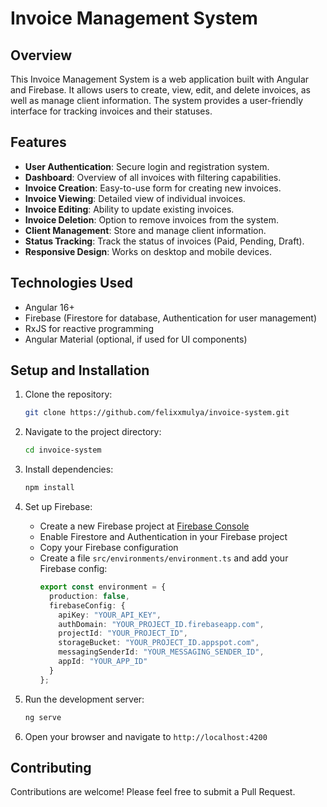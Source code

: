 # Invoice Management System

## Overview

This Invoice Management System is a web application built with Angular and Firebase. It allows users to create, view, edit, and delete invoices, as well as manage client information. The system provides a user-friendly interface for tracking invoices and their statuses.

## Features

- **User Authentication**: Secure login and registration system.
- **Dashboard**: Overview of all invoices with filtering capabilities.
- **Invoice Creation**: Easy-to-use form for creating new invoices.
- **Invoice Viewing**: Detailed view of individual invoices.
- **Invoice Editing**: Ability to update existing invoices.
- **Invoice Deletion**: Option to remove invoices from the system.
- **Client Management**: Store and manage client information.
- **Status Tracking**: Track the status of invoices (Paid, Pending, Draft).
- **Responsive Design**: Works on desktop and mobile devices.

## Technologies Used

- Angular 16+
- Firebase (Firestore for database, Authentication for user management)
- RxJS for reactive programming
- Angular Material (optional, if used for UI components)

## Setup and Installation

1. Clone the repository:
   ```bash
   git clone https://github.com/felixxmulya/invoice-system.git
   ```

2. Navigate to the project directory:
   ```bash
   cd invoice-system
   ```

3. Install dependencies:
   ```bash
   npm install
   ```

4. Set up Firebase:
   - Create a new Firebase project at [Firebase Console](https://console.firebase.google.com/)
   - Enable Firestore and Authentication in your Firebase project
   - Copy your Firebase configuration
   - Create a file `src/environments/environment.ts` and add your Firebase config:
     ```typescript
     export const environment = {
       production: false,
       firebaseConfig: {
         apiKey: "YOUR_API_KEY",
         authDomain: "YOUR_PROJECT_ID.firebaseapp.com",
         projectId: "YOUR_PROJECT_ID",
         storageBucket: "YOUR_PROJECT_ID.appspot.com",
         messagingSenderId: "YOUR_MESSAGING_SENDER_ID",
         appId: "YOUR_APP_ID"
       }
     };
     ```

5. Run the development server:
   ```bash
   ng serve
   ```

6. Open your browser and navigate to `http://localhost:4200`

## Contributing

Contributions are welcome! Please feel free to submit a Pull Request.
